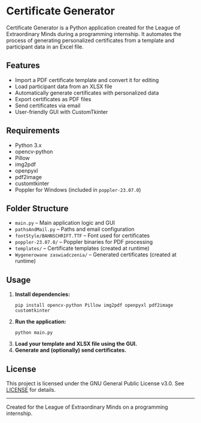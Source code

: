# Certificate Generator

Certificate Generator is a Python application created for the League of Extraordinary Minds during a programming internship. It automates the process of generating personalized certificates from a template and participant data in an Excel file.

## Features

- Import a PDF certificate template and convert it for editing
- Load participant data from an XLSX file
- Automatically generate certificates with personalized data
- Export certificates as PDF files
- Send certificates via email
- User-friendly GUI with CustomTkinter

## Requirements

- Python 3.x
- opencv-python
- Pillow
- img2pdf
- openpyxl
- pdf2image
- customtkinter
- Poppler for Windows (included in `poppler-23.07.0`)

## Folder Structure

- `main.py` – Main application logic and GUI
- `pathsAndMail.py` – Paths and email configuration
- `fontStyle/BAHNSCHRIFT.TTF` – Font used for certificates
- `poppler-23.07.0/` – Poppler binaries for PDF processing
- `templates/` – Certificate templates (created at runtime)
- `Wygenerowane zaswiadczenia/` – Generated certificates (created at runtime)

## Usage

1. **Install dependencies:**
   ```
   pip install opencv-python Pillow img2pdf openpyxl pdf2image customtkinter
   ```
2. **Run the application:**
   ```
   python main.py
   ```
3. **Load your template and XLSX file using the GUI.**
4. **Generate and (optionally) send certificates.**

## License

This project is licensed under the GNU General Public License v3.0. See [LICENSE](LICENSE) for details.

---

Created for the League of Extraordinary Minds on a programming internship.